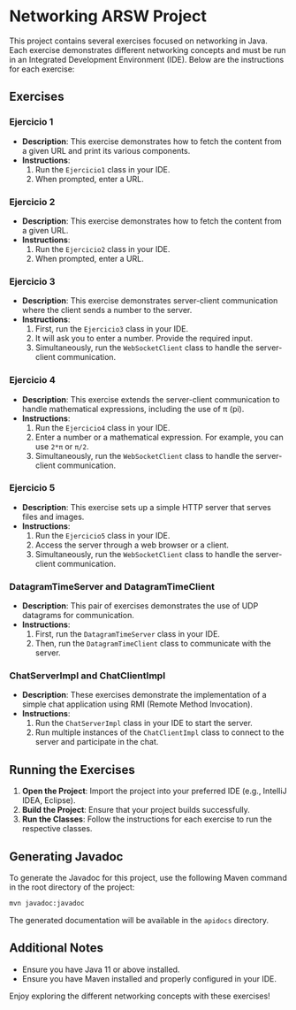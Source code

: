 # Networking ARSW Project

This project contains several exercises focused on networking in Java. Each exercise demonstrates different networking concepts and must be run in an Integrated Development Environment (IDE). Below are the instructions for each exercise:

## Exercises

### Ejercicio 1

- **Description**: This exercise demonstrates how to fetch the content from a given URL and print its various components.
- **Instructions**:
  1. Run the `Ejercicio1` class in your IDE.
  2. When prompted, enter a URL.

### Ejercicio 2

- **Description**: This exercise demonstrates how to fetch the content from a given URL.
- **Instructions**:
  1. Run the `Ejercicio2` class in your IDE.
  2. When prompted, enter a URL.

### Ejercicio 3

- **Description**: This exercise demonstrates server-client communication where the client sends a number to the server.
- **Instructions**:
  1. First, run the `Ejercicio3` class in your IDE.
  2. It will ask you to enter a number. Provide the required input.
  3. Simultaneously, run the `WebSocketClient` class to handle the server-client communication.

### Ejercicio 4

- **Description**: This exercise extends the server-client communication to handle mathematical expressions, including the use of π (pi).
- **Instructions**:
  1. Run the `Ejercicio4` class in your IDE.
  2. Enter a number or a mathematical expression. For example, you can use `2*π` or `π/2`.
  3. Simultaneously, run the `WebSocketClient` class to handle the server-client communication.

### Ejercicio 5

- **Description**: This exercise sets up a simple HTTP server that serves files and images.
- **Instructions**:
  1. Run the `Ejercicio5` class in your IDE.
  2. Access the server through a web browser or a client.
  3. Simultaneously, run the `WebSocketClient` class to handle the server-client communication.

### DatagramTimeServer and DatagramTimeClient

- **Description**: This pair of exercises demonstrates the use of UDP datagrams for communication.
- **Instructions**:
  1. First, run the `DatagramTimeServer` class in your IDE.
  2. Then, run the `DatagramTimeClient` class to communicate with the server.

### ChatServerImpl and ChatClientImpl

- **Description**: These exercises demonstrate the implementation of a simple chat application using RMI (Remote Method Invocation).
- **Instructions**:
  1. Run the `ChatServerImpl` class in your IDE to start the server.
  2. Run multiple instances of the `ChatClientImpl` class to connect to the server and participate in the chat.

## Running the Exercises

1. **Open the Project**: Import the project into your preferred IDE (e.g., IntelliJ IDEA, Eclipse).
2. **Build the Project**: Ensure that your project builds successfully.
3. **Run the Classes**: Follow the instructions for each exercise to run the respective classes.

## Generating Javadoc

To generate the Javadoc for this project, use the following Maven command in the root directory of the project:

```bash
mvn javadoc:javadoc
```

The generated documentation will be available in the `apidocs` directory.

## Additional Notes

- Ensure you have Java 11 or above installed.
- Ensure you have Maven installed and properly configured in your IDE.

Enjoy exploring the different networking concepts with these exercises!